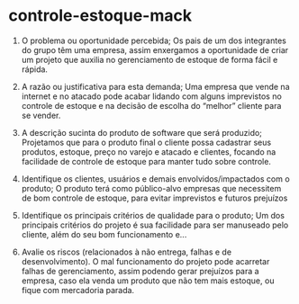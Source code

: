 # controle-estoque-mack

1. O problema ou oportunidade percebida;
Os pais de um dos integrantes do grupo têm uma empresa, assim enxergamos a oportunidade de criar um projeto que auxilia no gerenciamento de estoque de forma fácil e rápida.

2. A razão ou justificativa para esta demanda;
Uma empresa que vende na internet e no atacado pode acabar lidando com alguns imprevistos no controle de estoque e na decisão de escolha do “melhor” cliente para se vender.

3. A descrição sucinta do produto de software que será produzido;
Projetamos que para o produto final o cliente possa cadastrar seus produtos, estoque, preço no varejo e atacado e clientes, focando na facilidade de controle de estoque para manter tudo sobre controle.

4. Identifique os clientes, usuários e demais envolvidos/impactados com o produto;
O produto terá como público-alvo empresas que necessitem de bom controle de estoque, para evitar imprevistos e futuros prejuízos

5. Identifique os principais critérios de qualidade para o produto;
Um dos principais critérios do projeto é sua facilidade para ser manuseado pelo cliente, além do seu bom funcionamento e...

6. Avalie os riscos (relacionados à não entrega, falhas e de desenvolvimento).
O mal funcionamento do projeto pode acarretar falhas de gerenciamento, assim podendo gerar prejuízos para a empresa, caso ela venda um produto que não tem mais estoque, ou fique com mercadoria parada.
